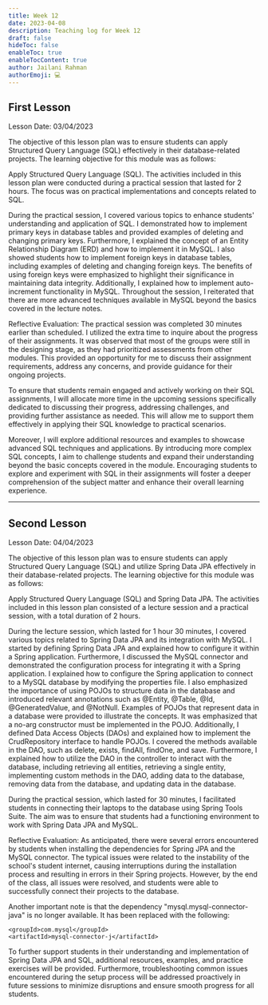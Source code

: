 ```yaml
---
title: Week 12
date: 2023-04-08
description: Teaching log for Week 12
draft: false
hideToc: false
enableToc: true
enableTocContent: true
author: Jailani Rahman
authorEmoji: 💻
---
```


## First Lesson

Lesson Date: 03/04/2023

The objective of this lesson plan was to ensure students can apply Structured Query Language (SQL) effectively in their database-related projects. The learning objective for this module was as follows:

Apply Structured Query Language (SQL).
The activities included in this lesson plan were conducted during a practical session that lasted for 2 hours. The focus was on practical implementations and concepts related to SQL.

During the practical session, I covered various topics to enhance students' understanding and application of SQL. I demonstrated how to implement primary keys in database tables and provided examples of deleting and changing primary keys. Furthermore, I explained the concept of an Entity Relationship Diagram (ERD) and how to implement it in MySQL. I also showed students how to implement foreign keys in database tables, including examples of deleting and changing foreign keys. The benefits of using foreign keys were emphasized to highlight their significance in maintaining data integrity. Additionally, I explained how to implement auto-increment functionality in MySQL. Throughout the session, I reiterated that there are more advanced techniques available in MySQL beyond the basics covered in the lecture notes.

Reflective Evaluation:
The practical session was completed 30 minutes earlier than scheduled. I utilized the extra time to inquire about the progress of their assignments. It was observed that most of the groups were still in the designing stage, as they had prioritized assessments from other modules. This provided an opportunity for me to discuss their assignment requirements, address any concerns, and provide guidance for their ongoing projects.

To ensure that students remain engaged and actively working on their SQL assignments, I will allocate more time in the upcoming sessions specifically dedicated to discussing their progress, addressing challenges, and providing further assistance as needed. This will allow me to support them effectively in applying their SQL knowledge to practical scenarios.

Moreover, I will explore additional resources and examples to showcase advanced SQL techniques and applications. By introducing more complex SQL concepts, I aim to challenge students and expand their understanding beyond the basic concepts covered in the module. Encouraging students to explore and experiment with SQL in their assignments will foster a deeper comprehension of the subject matter and enhance their overall learning experience.

---

## Second Lesson

Lesson Date: 04/04/2023

The objective of this lesson plan was to ensure students can apply Structured Query Language (SQL) and utilize Spring Data JPA effectively in their database-related projects. The learning objective for this module was as follows:

Apply Structured Query Language (SQL) and Spring Data JPA.
The activities included in this lesson plan consisted of a lecture session and a practical session, with a total duration of 2 hours.

During the lecture session, which lasted for 1 hour 30 minutes, I covered various topics related to Spring Data JPA and its integration with MySQL. I started by defining Spring Data JPA and explained how to configure it within a Spring application. Furthermore, I discussed the MySQL connector and demonstrated the configuration process for integrating it with a Spring application. I explained how to configure the Spring application to connect to a MySQL database by modifying the properties file. I also emphasized the importance of using POJOs to structure data in the database and introduced relevant annotations such as @Entity, @Table, @Id, @GeneratedValue, and @NotNull. Examples of POJOs that represent data in a database were provided to illustrate the concepts. It was emphasized that a no-arg constructor must be implemented in the POJO. Additionally, I defined Data Access Objects (DAOs) and explained how to implement the CrudRepository interface to handle POJOs. I covered the methods available in the DAO, such as delete, exists, findAll, findOne, and save. Furthermore, I explained how to utilize the DAO in the controller to interact with the database, including retrieving all entities, retrieving a single entity, implementing custom methods in the DAO, adding data to the database, removing data from the database, and updating data in the database.

During the practical session, which lasted for 30 minutes, I facilitated students in connecting their laptops to the database using Spring Tools Suite. The aim was to ensure that students had a functioning environment to work with Spring Data JPA and MySQL.

Reflective Evaluation:
As anticipated, there were several errors encountered by students when installing the dependencies for Spring JPA and the MySQL connector. The typical issues were related to the instability of the school's student internet, causing interruptions during the installation process and resulting in errors in their Spring projects. However, by the end of the class, all issues were resolved, and students were able to successfully connect their projects to the database.

Another important note is that the dependency "mysql.mysql-connector-java" is no longer available. It has been replaced with the following:

```
<groupId>com.mysql</groupId>
<artifactId>mysql-connector-j</artifactId>
```

To further support students in their understanding and implementation of Spring Data JPA and SQL, additional resources, examples, and practice exercises will be provided. Furthermore, troubleshooting common issues encountered during the setup process will be addressed proactively in future sessions to minimize disruptions and ensure smooth progress for all students.
